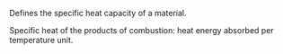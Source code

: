 Defines the specific heat capacity of a material.

Specific heat of the products of combustion: heat energy absorbed per temperature unit.
